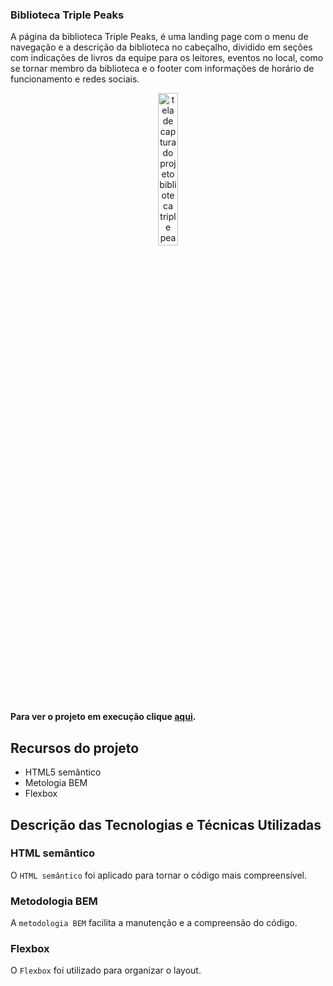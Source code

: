 ### Biblioteca Triple Peaks

A página da biblioteca Triple Peaks, é uma landing page com o menu de navegação e a descrição da biblioteca no cabeçalho, dividido em seções com indicações de livros da equipe para os leitores, eventos no local, como se tornar membro da biblioteca e o footer com informações de horário de funcionamento e redes sociais.

<p align="center"><img src="./images/screenshot-page.png" alt="tela de captura do projeto biblioteca triple peaks" width="25%"></p>

**Para ver o projeto em execução clique <a href="https://vinimello90.github.io/web_project_library/" target="_blank">aqui</a>.**

## Recursos do projeto

- HTML5 semântico
- Metologia BEM
- Flexbox

## Descrição das Tecnologias e Técnicas Utilizadas

### HTML semântico

O `HTML semântico` foi aplicado para tornar o código mais compreensível.

### Metodologia BEM

A `metodologia BEM` facilita a manutenção e a compreensão do código.

### Flexbox

O `Flexbox` foi utilizado para organizar o layout.
